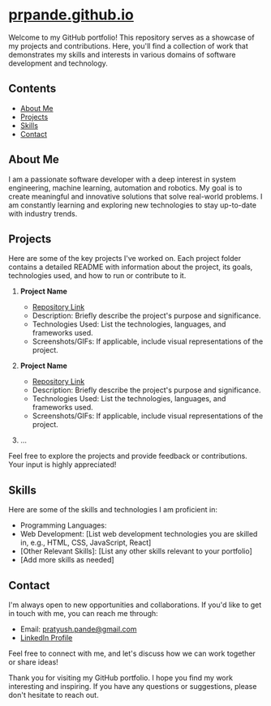 <!-- omit in toc -->
# [prpande.github.io](https://prpande.github.io/)

Welcome to my GitHub portfolio! This repository serves as a showcase of my projects and contributions. Here, you'll find a collection of work that demonstrates my skills and interests in various domains of software development and technology.

<!-- omit in toc -->
## Contents

- [About Me](#about-me)
- [Projects](#projects)
- [Skills](#skills)
- [Contact](#contact)

## About Me

I am a passionate software developer with a deep interest in system engineering, machine learning, automation and robotics. My goal is to create meaningful and innovative solutions that solve real-world problems. I am constantly learning and exploring new technologies to stay up-to-date with industry trends.

## Projects

Here are some of the key projects I've worked on. Each project folder contains a detailed README with information about the project, its goals, technologies used, and how to run or contribute to it.

1. **Project Name**
   - [Repository Link](#)
   - Description: Briefly describe the project's purpose and significance.
   - Technologies Used: List the technologies, languages, and frameworks used.
   - Screenshots/GIFs: If applicable, include visual representations of the project.
   
2. **Project Name**
   - [Repository Link](#)
   - Description: Briefly describe the project's purpose and significance.
   - Technologies Used: List the technologies, languages, and frameworks used.
   - Screenshots/GIFs: If applicable, include visual representations of the project.

3. ...

Feel free to explore the projects and provide feedback or contributions. Your input is highly appreciated!

## Skills

Here are some of the skills and technologies I am proficient in:

- Programming Languages: 
- Web Development: [List web development technologies you are skilled in, e.g., HTML, CSS, JavaScript, React]
- [Other Relevant Skills]: [List any other skills relevant to your portfolio]
- [Add more skills as needed]

## Contact

I'm always open to new opportunities and collaborations. If you'd like to get in touch with me, you can reach me through:

- Email: pratyush.pande@gmail.com
- [LinkedIn Profile](https://www.linkedin.com/in/pratyush-pande-9b3855b/)

Feel free to connect with me, and let's discuss how we can work together or share ideas!

Thank you for visiting my GitHub portfolio. I hope you find my work interesting and inspiring. If you have any questions or suggestions, please don't hesitate to reach out.
